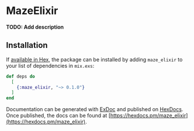 # MazeElixir

**TODO: Add description**

## Installation

If [available in Hex](https://hex.pm/docs/publish), the package can be installed
by adding `maze_elixir` to your list of dependencies in `mix.exs`:

```elixir
def deps do
  [
    {:maze_elixir, "~> 0.1.0"}
  ]
end
```

Documentation can be generated with [ExDoc](https://github.com/elixir-lang/ex_doc)
and published on [HexDocs](https://hexdocs.pm). Once published, the docs can
be found at [https://hexdocs.pm/maze_elixir](https://hexdocs.pm/maze_elixir).

